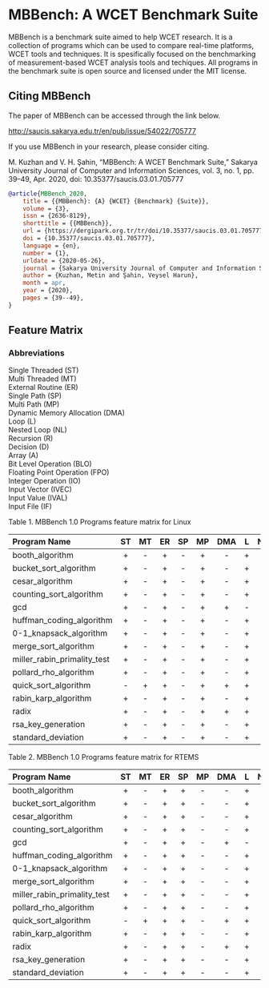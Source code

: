
# MBBench: A WCET Benchmark Suite

MBBench is a benchmark suite aimed to help WCET research. It is a collection of programs which can be used to compare real-time platforms, WCET tools and techniques. It is spesifically focused on the benchmarking of measurement-based WCET analysis tools and techiques. All programs in the benchmark suite is open source and licensed under the MIT license.

## Citing MBBench

The paper of MBBench can be accessed through the link below.

http://saucis.sakarya.edu.tr/en/pub/issue/54022/705777

If you use MBBench in your research, please consider citing.

M. Kuzhan and V. H. Şahin, “MBBench: A WCET Benchmark Suite,” Sakarya University Journal of Computer and Information Sciences, vol. 3, no. 1, pp. 39–49, Apr. 2020, doi: 10.35377/saucis.03.01.705777

```bibtex
@article{MBBench_2020,
	title = {{MBBench}: {A} {WCET} {Benchmark} {Suite}},
	volume = {3},
	issn = {2636-8129},
	shorttitle = {{MBBench}},
	url = {https://dergipark.org.tr/tr/doi/10.35377/saucis.03.01.705777},
	doi = {10.35377/saucis.03.01.705777},
	language = {en},
	number = {1},
	urldate = {2020-05-26},
	journal = {Sakarya University Journal of Computer and Information Sciences},
	author = {Kuzhan, Metin and Şahin, Veysel Harun},
	month = apr,
	year = {2020},
	pages = {39--49},
}
```

## Feature Matrix

### Abbreviations

Single Threaded (ST)  
Multi Threaded (MT)  
External Routine (ER)       
Single Path (SP)  
Multi Path (MP)  
Dynamic Memory Allocation (DMA)  
Loop (L)  
Nested Loop (NL)  
Recursion (R)  
Decision (D)  
Array (A)  
Bit Level Operation (BLO)  
Floating Point Operation (FPO)  
Integer Operation (IO)  
Input Vector (IVEC)  
Input Value (IVAL)  
Input File (IF) 

Table 1. MBBench 1.0 Programs feature matrix for Linux

Program Name | ST | MT|  ER | SP | MP | DMA| L | NL |R | D | A | BLO |  FPO | IO | IVEC | IVAL | IF |
:---|:---:|:---:|:---:|:---:|:---:|:---:|:---:|:---:|:---:|:---:|:---:|:---:|:---:|:---:|:---:|:---:|:---:|
booth_algorithm |+| - |  + | - | + | - | + | - |- | + | + | + |  - | + | + | - | - |
bucket_sort_algorithm |+| - |  + | - | + | - | + | + | - |  + | + | - |- | + | + | - | - |
cesar_algorithm |+| - |  + | - | + | - | + | - | - |+ | + | - |  - | + | + | - | - |
counting_sort_algorithm |+| - | + | - | + | - | + | + |- | + | + | - |  - | + | + | - | - |
gcd |+| - | + | - | + | + | - | + | - | + | - | - | - | + | + | - | - |
huffman_coding_algorithm |+| - |  + | - | + | - | + | + | - | + | + | - | + | + | + | - | - |
0-1_knapsack_algorithm |+| - |  + | - | + | - | + | + |- | + | + | - |  - | + | + | - | - |
merge_sort_algorithm |+| - |  + | - | + | - | + | - | + | + | + | - | - | + | + | - | - |
miller_rabin_primality_test |+| - | + | - | + | - | + | - |- | + | - | - |  - | + | - | + | - |
pollard_rho_algorithm |+| - |  + | - | + | - | + | - |- | - | - | - |  - | + | - | + | - |
quick_sort_algorithm |-| + |  + | - | + | + | + | - |+ | + | + | - |  - | + | - | + | - |
rabin_karp_algorithm |+| - |  + | - | + | - | + | + |- | + | + | - |  - | + | + | - | - |
radix |+| - |  + | - | + | + | + | + |- | + | + | - |  - | + | + | - | - |
rsa_key_generation |+| - |  + | - | + | - | + | - | - | + | - | - | + | + | + | - | - |
standard_deviation |+| - |  + | - | + | - | + | + |- | + | + | - |  - | + | - | - | + |


Table 2. MBBench 1.0 Programs feature matrix for RTEMS

Program Name | ST | MT|  ER | SP | MP | DMA| L | NL |R | D | A | BLO |  FPO | IO | IVEC | IVAL | IF |
:---|:---:|:---:|:---:|:---:|:---:|:---:|:---:|:---:|:---:|:---:|:---:|:---:|:---:|:---:|:---:|:---:|:---:|
booth_algorithm |+| - |  + | + | - | - | + | - |- | + | + | + |  - | + | - | - | - |
bucket_sort_algorithm |+| - |  + | + | - | - | + | + | - |  + | + | - |- | + | - | - | - |
cesar_algorithm |+| - |  + | + | - | - | + | - | - |+ | + | - |  - | + | - | - | - |
counting_sort_algorithm |+| - | + | + | - | - | + | + |- | + | + | - |  - | + | - | - | - |
gcd |+| - | + | + | - | + | - | + | - | + | - | - | - | + | - | - | - |
huffman_coding_algorithm |+| - |  + | + | - | - | + | + | - | + | + | - | + | + | - | - | - |
0-1_knapsack_algorithm |+| - |  + | + | - | - | + | + |- | + | + | - |  - | + | - | - | - |
merge_sort_algorithm |+| - |  + | + | - | - | + | - | + | + | + | - | - | + | - | - | - |
miller_rabin_primality_test |+| - | + | + | - | - | + | - |- | + | - | - |  - | + | - | - | - |
pollard_rho_algorithm |+| - |  + | + | - | - | + | - |- | - | - | - |  - | + | - | - | - |
quick_sort_algorithm |-| + |  + | + | - | + | + | - |+ | + | + | - |  - | + | - | - | - |
rabin_karp_algorithm |+| - |  + | + | - | - | + | + |- | + | + | - |  - | + | - | - | - |
radix |+| - |  + | + | - | + | + | + |- | + | + | - |  - | + | - | - | - |
rsa_key_generation |+| - |  + | +| - | - | + | - | - | + | - | - | + | + | - | - | - |
standard_deviation |+| - |  + | + | - | - | + | + |- | + | + | - |  - | + | - | - | - |



